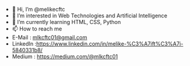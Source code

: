 - 👋 Hi, I’m @melikecftc
- 👀 I’m interested in Web Technologies and Artificial Intelligence
- 🌱 I’m currently learning HTML, CSS, Python
- 📫 How to reach me
- E-Mail : mlkcftc01@gmail.com
- LinkedIn :https://www.linkedin.com/in/melike-%C3%A7ift%C3%A7i-5840331b8/
- Medium : https://medium.com/@mlkcftc01


